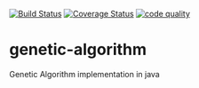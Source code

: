 [![Build Status](https://travis-ci.org/vjroby/backtracking-sudoku.svg?branch=master)](https://travis-ci.org/vjroby/backtracking-sudoku)
[![Coverage Status](https://coveralls.io/repos/github/vjroby/backtracking-sudoku/badge.svg?branch=master)](https://coveralls.io/github/vjroby/backtracking-sudoku?branch=master)
[![code quality](https://sonarcloud.io/dashboard?id=ro.robertgabriel%3Abacktracking-sudoku&metric=alert_status)](https://sonarcloud.io/dashboard?id=ro.robertgabriel%3Abacktracking-sudoku)

# genetic-algorithm
Genetic Algorithm implementation in java
